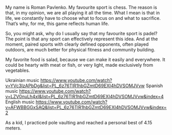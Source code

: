 My name is Roman Pavlenko. My favourite sport is chess. The reason is that, in my opinion, we are all playing it all the time. What I mean is that in life, we constantly have to choose what to focus on and what to sacrifice. That’s why, for me, this game reflects human life.

So, you might ask, why do I usually say that my favourite sport is padel? The point is that any sport can effectively represent this idea. And at the moment, paired sports with clearly defined opponents, often played outdoors, are much better for physical fitness and community building.

My favorite food is salad, because we can make it easily and everywhere. It could be hearty with meat or fish, or very light, made exclusively from vegetables.

Ukrainian music https://www.youtube.com/watch?v=YVc3IzAPbDg&list=PL_6z76TlR1hbGZmtD69EXI4hDVSOMJVvw
Spanish music https://www.youtube.com/watch?v=LZV0nuLh4xI&list=PL_6z76TlR1hbGZmtD69EXI4hDVSOMJVvw&index=4
English music https://www.youtube.com/watch?v=AFWBBGGxSAQ&list=PL_6z76TlR1hbGZmtD69EXI4hDVSOMJVvw&index=2

As a kid, I practiced pole vaulting and reached a personal best of 4.15 meters.
